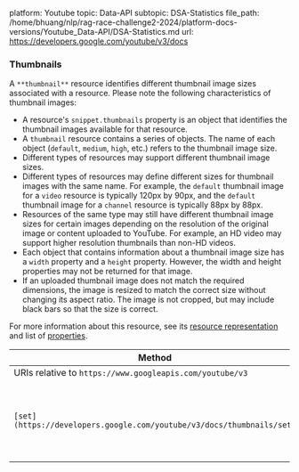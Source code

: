 platform: Youtube
topic: Data-API
subtopic: DSA-Statistics
file_path: /home/bhuang/nlp/rag-race-challenge2-2024/platform-docs-versions/Youtube_Data-API/DSA-Statistics.md
url: https://developers.google.com/youtube/v3/docs


### Thumbnails

A `**thumbnail**` resource identifies different thumbnail image sizes associated with a resource. Please note the following characteristics of thumbnail images:

* A resource's `snippet.thumbnails` property is an object that identifies the thumbnail images available for that resource.
* A `thumbnail` resource contains a series of objects. The name of each object (`default`, `medium`, `high`, etc.) refers to the thumbnail image size.
* Different types of resources may support different thumbnail image sizes.
* Different types of resources may define different sizes for thumbnail images with the same name. For example, the `default` thumbnail image for a `video` resource is typically 120px by 90px, and the `default` thumbnail image for a `channel` resource is typically 88px by 88px.
* Resources of the same type may still have different thumbnail image sizes for certain images depending on the resolution of the original image or content uploaded to YouTube. For example, an HD video may support higher resolution thumbnails than non-HD videos.
* Each object that contains information about a thumbnail image size has a `width` property and a `height` property. However, the width and height properties may not be returned for that image.
* If an uploaded thumbnail image does not match the required dimensions, the image is resized to match the correct size without changing its aspect ratio. The image is not cropped, but may include black bars so that the size is correct.

For more information about this resource, see its [resource representation](https://developers.google.com/youtube/v3/docs/thumbnails#resource) and list of [properties](https://developers.google.com/youtube/v3/docs/thumbnails#properties).

| Method | HTTP request | Description |
| --- | --- | --- |
| URIs relative to `https://www.googleapis.com/youtube/v3` |     |     |
| `[set](https://developers.google.com/youtube/v3/docs/thumbnails/set)` | `POST /thumbnails/set` | Uploads a custom video thumbnail to YouTube and sets it for a video. |